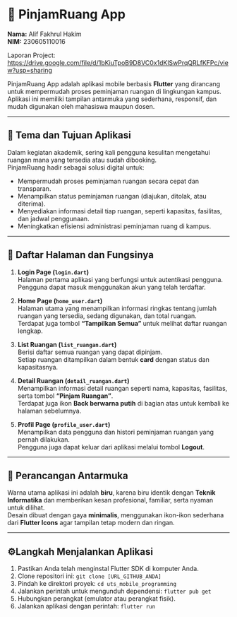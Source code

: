 # 📘 PinjamRuang App

**Nama:** Alif Fakhrul Hakim  
**NIM:** 230605110016  

Laporan Project: https://drive.google.com/file/d/1bKiuTpoB9D8VC0x1dKlSwPrqQRLfKFPc/view?usp=sharing 

PinjamRuang App adalah aplikasi mobile berbasis **Flutter** yang dirancang untuk mempermudah proses peminjaman ruangan di lingkungan kampus. Aplikasi ini memiliki tampilan antarmuka yang sederhana, responsif, dan mudah digunakan oleh mahasiswa maupun dosen.

---

## 🎯 Tema dan Tujuan Aplikasi

Dalam kegiatan akademik, sering kali pengguna kesulitan mengetahui ruangan mana yang tersedia atau sudah dibooking.  
PinjamRuang hadir sebagai solusi digital untuk:

- Mempermudah proses peminjaman ruangan secara cepat dan transparan.  
- Menampilkan status peminjaman ruangan (diajukan, ditolak, atau diterima).  
- Menyediakan informasi detail tiap ruangan, seperti kapasitas, fasilitas, dan jadwal penggunaan.  
- Meningkatkan efisiensi administrasi peminjaman ruang di kampus.

---

## 📱 Daftar Halaman dan Fungsinya

1. **Login Page (`login.dart`)**  
   Halaman pertama aplikasi yang berfungsi untuk autentikasi pengguna.  
   Pengguna dapat masuk menggunakan akun yang telah terdaftar.

2. **Home Page (`home_user.dart`)**  
   Halaman utama yang menampilkan informasi ringkas tentang jumlah ruangan yang tersedia, sedang digunakan, dan total ruangan.  
   Terdapat juga tombol **“Tampilkan Semua”** untuk melihat daftar ruangan lengkap.

3. **List Ruangan (`list_ruangan.dart`)**  
   Berisi daftar semua ruangan yang dapat dipinjam.  
   Setiap ruangan ditampilkan dalam bentuk **card** dengan status dan kapasitasnya.

4. **Detail Ruangan (`detail_ruangan.dart`)**  
   Menampilkan informasi detail ruangan seperti nama, kapasitas, fasilitas, serta tombol **“Pinjam Ruangan”**.  
   Terdapat juga ikon **Back berwarna putih** di bagian atas untuk kembali ke halaman sebelumnya.

5. **Profil Page (`profile_user.dart`)**  
   Menampilkan data pengguna dan histori peminjaman ruangan yang pernah dilakukan.  
   Pengguna juga dapat keluar dari aplikasi melalui tombol **Logout**.

---

## 🧩 Perancangan Antarmuka

Warna utama aplikasi ini adalah **biru**, karena biru identik dengan **Teknik Informatika** dan memberikan kesan profesional, familiar, serta nyaman untuk dilihat.  
Desain dibuat dengan gaya **minimalis**, menggunakan ikon-ikon sederhana dari **Flutter Icons** agar tampilan tetap modern dan ringan.

---

## ⚙️Langkah Menjalankan Aplikasi

1.  Pastikan Anda telah menginstal Flutter SDK di komputer Anda.
2.  Clone repositori ini: `git clone [URL_GITHUB_ANDA]`
3.  Pindah ke direktori proyek: `cd uts_mobile_programming`
4.  Jalankan perintah untuk mengunduh dependensi: `flutter pub get`
5.  Hubungkan perangkat (emulator atau perangkat fisik).
6.  Jalankan aplikasi dengan perintah: `flutter run`

